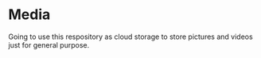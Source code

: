 # Media

Going to use this respository as cloud storage to store pictures and videos just for general purpose. 
